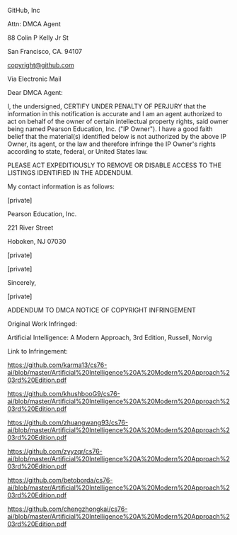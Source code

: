 GitHub, Inc

Attn: DMCA Agent

88 Colin P Kelly Jr St

San Francisco, CA. 94107

copyright@github.com 

 

 

Via Electronic Mail

 

 

Dear DMCA Agent:

 

I, the undersigned, CERTIFY UNDER PENALTY OF PERJURY that the information in this notification is accurate and I am an agent authorized to act on behalf of the owner of certain intellectual property rights, said owner being named Pearson Education, Inc. ("IP Owner"). I have a good faith belief that the material(s) identified below is not authorized by the above IP Owner, its agent, or the law and therefore infringe the IP Owner's rights according to state, federal, or United States law.

 

PLEASE ACT EXPEDITIOUSLY TO REMOVE OR DISABLE ACCESS TO THE LISTINGS IDENTIFIED IN THE ADDENDUM.

 

My contact information is as follows:

 

[private]  

Pearson Education, Inc.

221 River Street

Hoboken, NJ 07030

[private]  

[private]  

 

Sincerely,

 

[private]  

 

ADDENDUM TO DMCA NOTICE OF COPYRIGHT INFRINGEMENT

 

Original Work Infringed:

 

Artificial Intelligence: A Modern Approach, 3rd Edition, Russell, Norvig

 

Link to Infringement:

 

https://github.com/karma13/cs76-ai/blob/master/Artificial%20Intelligence%20A%20Modern%20Approach%203rd%20Edition.pdf

https://github.com/khushbooG9/cs76-ai/blob/master/Artificial%20Intelligence%20A%20Modern%20Approach%203rd%20Edition.pdf

https://github.com/zhuangwang93/cs76-ai/blob/master/Artificial%20Intelligence%20A%20Modern%20Approach%203rd%20Edition.pdf

https://github.com/zyyzqr/cs76-ai/blob/master/Artificial%20Intelligence%20A%20Modern%20Approach%203rd%20Edition.pdf

https://github.com/betoborda/cs76-ai/blob/master/Artificial%20Intelligence%20A%20Modern%20Approach%203rd%20Edition.pdf

https://github.com/chengzhongkai/cs76-ai/blob/master/Artificial%20Intelligence%20A%20Modern%20Approach%203rd%20Edition.pdf

 
